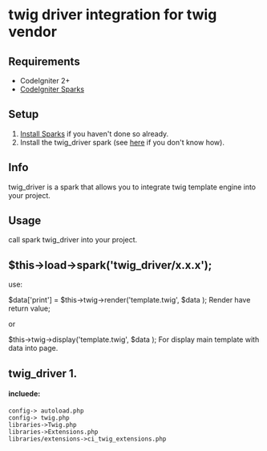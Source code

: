 # twig driver integration for twig vendor

## Requirements

* CodeIgniter 2+
* [CodeIgniter Sparks](http://getsparks.org/)

## Setup

1. [Install Sparks](http://getsparks.org/install) if you haven't done so already.
2. Install the twig_driver spark (see [here](http://getsparks.org/get-sparks) if you don't know how).

## Info

twig_driver is a spark that allows you to integrate twig template engine into your project.

## Usage

call spark twig_driver into your project.

## $this->load->spark('twig_driver/x.x.x');


use:

 $data['print'] = $this->twig->render('template.twig', $data );
 Render have return value;

 or

 $this->twig->display('template.twig', $data );
 For display main template with data into page.


## twig_driver 1.

#### incluede:

	config-> autoload.php
	config-> twig.php
	libraries->Twig.php
	libraries->Extensions.php
	libraries/extensions->ci_twig_extensions.php
